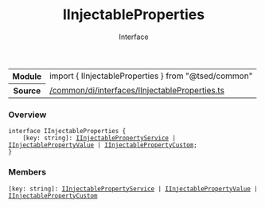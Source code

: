 
<header class="symbol-info-header"><h1 id="iinjectableproperties">IInjectableProperties</h1><label class="symbol-info-type-label interface">Interface</label></header>
<!-- summary -->
<section class="symbol-info"><table class="is-full-width"><tbody><tr><th>Module</th><td><div class="lang-typescript"><span class="token keyword">import</span> { IInjectableProperties }&nbsp;<span class="token keyword">from</span>&nbsp;<span class="token string">"@tsed/common"</span></div></td></tr><tr><th>Source</th><td><a href="https://github.com/Romakita/ts-express-decorators/blob/v4.19.1/src//common/di/interfaces/IInjectableProperties.ts#L0-L0">/common/di/interfaces/IInjectableProperties.ts</a></td></tr></tbody></table></section>
<!-- overview -->


### Overview


<pre><code class="typescript-lang "><span class="token keyword">interface</span> IInjectableProperties <span class="token punctuation">{</span>
    <span class="token punctuation">[</span>key<span class="token punctuation">:</span> <span class="token keyword">string</span><span class="token punctuation">]</span><span class="token punctuation">:</span> <a href="#api/common/di/iinjectablepropertyservice"><span class="token">IInjectablePropertyService</span></a> | <a href="#api/common/di/iinjectablepropertyvalue"><span class="token">IInjectablePropertyValue</span></a> | <a href="#api/common/di/iinjectablepropertycustom"><span class="token">IInjectablePropertyCustom</span></a><span class="token punctuation">;</span>
<span class="token punctuation">}</span></code></pre>


<!-- Parameters -->

<!-- Description -->

<!-- Members -->







### Members



<div class="method-overview">
<pre><code class="typescript-lang "><span class="token punctuation">[</span>key<span class="token punctuation">:</span> <span class="token keyword">string</span><span class="token punctuation">]</span><span class="token punctuation">:</span> <a href="#api/common/di/iinjectablepropertyservice"><span class="token">IInjectablePropertyService</span></a> | <a href="#api/common/di/iinjectablepropertyvalue"><span class="token">IInjectablePropertyValue</span></a> | <a href="#api/common/di/iinjectablepropertycustom"><span class="token">IInjectablePropertyCustom</span></a></code></pre>
</div>








